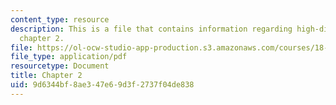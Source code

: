 ```yaml
---
content_type: resource
description: This is a file that contains information regarding high-dimensional statistics
  chapter 2.
file: https://ol-ocw-studio-app-production.s3.amazonaws.com/courses/18-s997-high-dimensional-statistics-spring-2015/9d6344bf8ae347e69d3f2737f04de838_MIT18_S997S15_Chapter2.pdf
file_type: application/pdf
resourcetype: Document
title: Chapter 2
uid: 9d6344bf-8ae3-47e6-9d3f-2737f04de838
---
```

